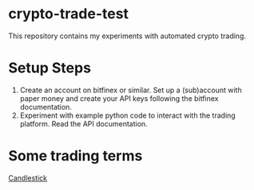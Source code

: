 # crypto-trade-test

This repository contains my experiments with automated crypto trading.

# Setup Steps
1. Create an account on bitfinex or similar. Set up a (sub)account with paper money and create your API keys following the bitfinex documentation.
2. Experiment with example python code to interact with the trading platform. Read the API documentation.

# Some trading terms
[Candlestick](https://www.investopedia.com/trading/candlestick-charting-what-is-it/)
